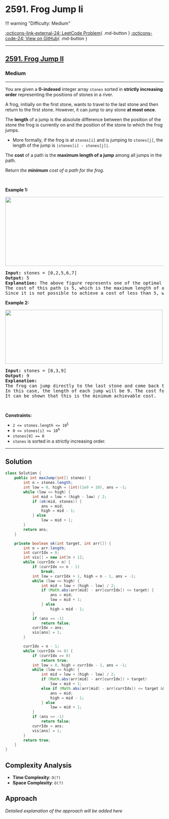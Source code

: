 # 2591. Frog Jump Ii

!!! warning "Difficulty: Medium"

[:octicons-link-external-24: LeetCode Problem](https://leetcode.com/problems/frog-jump-ii/){ .md-button }
[:octicons-code-24: View on GitHub](https://github.com/RAJ8664/Leetcode/tree/master/2591-frog-jump-ii){ .md-button }

---

<h2><a href="https://leetcode.com/problems/frog-jump-ii">2591. Frog Jump II</a></h2><h3>Medium</h3><hr><p>You are given a <strong>0-indexed</strong> integer array <code>stones</code> sorted in <strong>strictly increasing order</strong> representing the positions of stones in a river.</p>

<p>A frog, initially on the first stone, wants to travel to the last stone and then return to the first stone. However, it can jump to any stone <strong>at most once</strong>.</p>

<p>The <strong>length</strong> of a jump is the absolute difference between the position of the stone the frog is currently on and the position of the stone to which the frog jumps.</p>

<ul>
	<li>More formally, if the frog is at <code>stones[i]</code> and is jumping to <code>stones[j]</code>, the length of the jump is <code>|stones[i] - stones[j]|</code>.</li>
</ul>

<p>The <strong>cost</strong> of a path is the <strong>maximum length of a jump</strong> among all jumps in the path.</p>

<p>Return <em>the <strong>minimum</strong> cost of a path for the frog</em>.</p>

<p>&nbsp;</p>
<p><strong class="example">Example 1:</strong></p>
<img alt="" src="https://assets.leetcode.com/uploads/2022/11/14/example-1.png" style="width: 600px; height: 219px;" />
<pre>
<strong>Input:</strong> stones = [0,2,5,6,7]
<strong>Output:</strong> 5
<strong>Explanation:</strong> The above figure represents one of the optimal paths the frog can take.
The cost of this path is 5, which is the maximum length of a jump.
Since it is not possible to achieve a cost of less than 5, we return it.
</pre>

<p><strong class="example">Example 2:</strong></p>
<img alt="" src="https://assets.leetcode.com/uploads/2022/11/14/example-2.png" style="width: 500px; height: 171px;" />
<pre>
<strong>Input:</strong> stones = [0,3,9]
<strong>Output:</strong> 9
<strong>Explanation:</strong> 
The frog can jump directly to the last stone and come back to the first stone. 
In this case, the length of each jump will be 9. The cost for the path will be max(9, 9) = 9.
It can be shown that this is the minimum achievable cost.
</pre>

<p>&nbsp;</p>
<p><strong>Constraints:</strong></p>

<ul>
	<li><code>2 &lt;= stones.length &lt;= 10<sup>5</sup></code></li>
	<li><code>0 &lt;= stones[i] &lt;= 10<sup>9</sup></code></li>
	<li><code>stones[0] == 0</code></li>
	<li><code>stones</code> is sorted in a strictly increasing order.</li>
</ul>


---

## Solution

```java
class Solution {
    public int maxJump(int[] stones) {
        int n = stones.length;
        int low = 0, high = (int)(1e9 + 10), ans = -1;
        while (low <= high) {
            int mid = low + (high - low) / 2;
            if (ok(mid, stones)) {
                ans = mid;
                high = mid - 1;
            } else
                low = mid + 1;
        }
        return ans;
    }

    private boolean ok(int target, int arr[]) {
        int n = arr.length;
        int currIdx = 0;
        int vis[] = new int[n + 1];
        while (currIdx < n) {
            if (currIdx == n - 1)
                break;
            int low = currIdx + 1, high = n - 1, ans = -1;
            while (low <= high) {
                int mid = low + (high - low) / 2;
                if (Math.abs(arr[mid] - arr[currIdx]) <= target) {
                    ans = mid;
                    low = mid + 1;
                } else
                    high = mid - 1;
            }
            if (ans == -1)
                return false;
            currIdx = ans;
            vis[ans] = 1;
        }

        currIdx = n - 1;
        while (currIdx >= 0) {
            if (currIdx == 0)
                return true;
            int low = 0, high = currIdx - 1, ans = -1;
            while (low <= high) {
                int mid = low + (high - low) / 2;
                if (Math.abs(arr[mid] - arr[currIdx]) > target)
                    low = mid + 1;
                else if (Math.abs(arr[mid] - arr[currIdx]) <= target && vis[mid] == 0) {
                    ans = mid;
                    high = mid - 1;
                } else
                    low = mid + 1;
            }
            if (ans == -1)
                return false;
            currIdx = ans;
            vis[ans] = 1;
        }
        return true;
    }
}
```

## Complexity Analysis

- **Time Complexity**: `O(?)`
- **Space Complexity**: `O(?)`

## Approach

*Detailed explanation of the approach will be added here*

